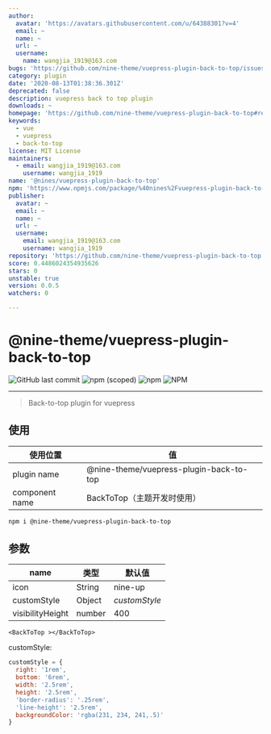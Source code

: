 ```yaml
---
author:
  avatar: 'https://avatars.githubusercontent.com/u/64388301?v=4'
  email: ~
  name: ~
  url: ~
  username:
    name: wangjia_1919@163.com
bugs: 'https://github.com/nine-theme/vuepress-plugin-back-to-top/issues'
category: plugin
date: '2020-08-13T01:38:36.301Z'
deprecated: false
description: vuepress back to top plugin
downloads: ~
homepage: 'https://github.com/nine-theme/vuepress-plugin-back-to-top#readme'
keywords:
  - vue
  - vuepress
  - back-to-top
license: MIT License
maintainers:
  - email: wangjia_1919@163.com
    username: wangjia_1919
name: '@nines/vuepress-plugin-back-to-top'
npm: 'https://www.npmjs.com/package/%40nines%2Fvuepress-plugin-back-to-top'
publisher:
  avatar: ~
  email: ~
  name: ~
  url: ~
  username:
    email: wangjia_1919@163.com
    username: wangjia_1919
repository: 'https://github.com/nine-theme/vuepress-plugin-back-to-top'
score: 0.4486024354935626
stars: 0
unstable: true
version: 0.0.5
watchers: 0

---
```


# @nine-theme/vuepress-plugin-back-to-top
![GitHub last commit](https://img.shields.io/github/last-commit/nine-theme/vuepress-plugin-back-to-top) 
![npm (scoped)](https://img.shields.io/npm/v/@nine-theme/vuepress-plugin-back-to-top) 
![npm](https://img.shields.io/npm/dt/@nine-theme/vuepress-plugin-back-to-top) 
![NPM](https://img.shields.io/npm/l/@nine-theme/vuepress-plugin-back-to-top)

---
> Back-to-top plugin for vuepress

## 使用

|使用位置|值|
|-|-|
|plugin name|@nine-theme/vuepress-plugin-back-to-top|
|component name|BackToTop（主题开发时使用）|

```sh
npm i @nine-theme/vuepress-plugin-back-to-top
```

## 参数

|name|类型|默认值|
|----|----|----|
|icon|String|nine-up|
|customStyle|Object|*customStyle* |
|visibilityHeight|number|400|

```vue
<BackToTop ></BackToTop>
```

customStyle: 
  ```js
  customStyle = {
    right: '1rem',
    bottom: '6rem',
    width: '2.5rem',
    height: '2.5rem',
    'border-radius': '.25rem',
    'line-height': '2.5rem',
    backgroundColor: 'rgba(231, 234, 241,.5)'
  }
  ```
